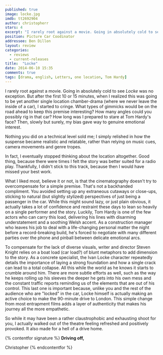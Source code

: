 ```yaml
---
published: true
image: locke.jpg
imdb: tt2692904
author: christopherr
stars: 4
excerpt: "I rarely root against a movie. Going in absolutely cold to see Locke was no exception. But after the first 10 or 15 minutes, when I realized this was going to be yet another single location chamber-drama (where we never leave the inside of a car), I started to cringe. "
position: Picture Car Coodinator
addressee: Ben Dillon
layout: review
categories: 
  - reviews
  - current-releases
title:  "Locke"
date: 2014-06-10 15:35
comments: true
tags: [drama, english, Letters, one location, Tom Hardy]
---
```

I rarely root against a movie. Going in absolutely cold to see _Locke_ was no exception. But after the first 10 or 15 minutes, when I realized this was going to be yet another single location chamber-drama (where we never leave the inside of a car), I started to cringe. What types of gimmicks would be on the road ahead to keep this premise interesting? How many angles could you possibly rig in that car? How long was I prepared to stare at Tom Hardy's face? Then, slowly but surely, my bias gave way to genuine emotional interest. 

Nothing you did on a technical level sold me; I simply relished in how the suspense became realistic and relatable, rather than relying on music cues, camera movements and genre tropes.  

In fact, I eventually stopped thinking about the location altogether. Good thing, because there were times I felt the story was better suited for a radio play. Thankfully, I didn't stick to this track, because then I would have missed your best work. 

What I liked most, believe it or not, is that the cinematography doesn't try to overcompensate for a simple premise. That's not a backhanded compliment. You avoided setting up any extraneous cutaways or close-ups, sticking to natural (but slightly stylized) perspectives of just being a passenger in the car. While this might sound lazy, or just plain obvious, it actually takes a lot of confidence and restraint these days to lean so heavily on a single performer and the story. Luckily, Tom Hardy is one of the few actors who can carry this load, delivering his lines with disarming understatement and a soothing Welsh accent. As a construction manager who leaves his job to deal with a life-changing personal matter the night before a record-breaking build, he's forced to negotiate with many different parties over the phone and pinball between delicate emotional arcs.

To compensate for the lack of diverse visuals, writer and director Steven Knight relies on a boat load (car load?) of blunt metaphors to add dimension to the story. As a concrete specialist, the Ivan Locke character repeatedly details the importance of laying a strong foundation and how a single crack can lead to a total collapse. All this while the world as he knows it starts to crumble around him. There are more subtle efforts as well, such as the way he keeps rolling up his sleeves the deeper he gets into his own mess and the constant traffic reports reminding us of the elements that are out of his control. This last one is important because, unlike you and the rest of the audience who are "locked" in the car, Locke himself is actually making an active choice to make the 90-minute drive to London. This simple change from most entrapment films adds a layer of authenticity that makes his journey all the more empathetic. 

So while it may have been a rather claustrophobic and exhausting shoot for you, I actually walked out of the theatre feeling refreshed and positively provoked. It also made for a hell of a drive home.

{% contentfor signature %}
**Driving off,**

Christopher
{% endcontentfor %}